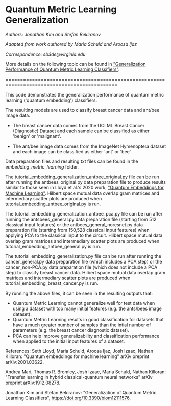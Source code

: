 # Quantum Metric Learning Generalization

_Authors: Jonathan Kim and Stefan Bekiranov_

_Adapted from work authored by Maria Schuld and Aroosa Ijaz_

_Correspondence: sb3de@virginia.edu_

More details on the following topic can be found in ["Generalization Performance of Quantum Metric Learning Classifiers"](https://doi.org/10.3390/biom12111576).

============================================================================================

This code demonstrates the generalization performance of quantum metric learning ('quantum embedding') classifiers.

The resulting models are used to classify breast cancer data and ant/bee image data.

- The breast cancer data comes from the UCI ML Breast Cancer (Diagnostic) Dataset and each sample can be classified as either 'benign' or 'malignant'.

- The ant/bee image data comes from the ImageNet Hymenoptera dataset and each image can be classified as either 'ant' or 'bee'.

Data preparation files and resulting txt files can be found in the _embedding_metric_learning_ folder.

The tutorial_embedding_generalization_antbee_original.py file can be run after running the antbees_original.py data preparation file to produce results similar to those seen in Lloyd et al.'s 2020 work, ["Quantum Embeddings for Machine Learning"](https://arxiv.org/abs/2001.03622). Hilbert space mutual data overlap gram matrices and intermediary scatter plots are produced when tutorial_embedding_antbee_original.py is run.

The tutorial_embedding_generalization_antbee_pca.py file can be run after running the antsbees_general.py data preparation file (starting from 512 classical input features) or the antbees_general_noresnet.py data preparation file (starting from 150,528 classical input features) when applying PCA to the classical input to the circuit. Hilbert space mutual data overlap gram matrices and intermediary scatter plots are produced when tutorial_embedding_antbee_general.py is run.

The tutorial_embedding_generalization.py file can be run after running the cancer_general.py data preparation file (which includes a PCA step) or the cancer_non-PCA.py data preparation file (which does not include a PCA step) to classify breast cancer data. Hilbert space mutual data overlap gram matrices and intermediary scatter plots are produced when tutorial_embedding_breast_cancer.py is run.

By running the above files, it can be seen in the resulting outputs that:
- Quantum Metric Learning cannot generalize well for test data when using a dataset with too many initial features (e.g. the ants/bees image dataset).
- Quantum Metric Learning results in good classification for datasets that have a much greater number of samples than the intial number of parameters (e.g. the breast cancer diagnostic dataset).
- PCA can help improve generalizability and classification performance when applied to the initial input features of a dataset.

References:
Seth Lloyd, Maria Schuld, Aroosa Ijaz, Josh Izaac, Nathan Killoran: "Quantum embeddings for machine learning" 
arXiv preprint arXiv:2001.03622.

Andrea Mari, Thomas R. Bromley, Josh Izaac, Maria Schuld, Nathan Killoran: "Transfer learning 
in hybrid classical-quantum neural networks" arXiv preprint arXiv:1912.08278.

Jonathan Kim and Stefan Bekiranov: "Generalization of Quantum Metric Learning Classifiers", 
https://doi.org/10.3390/biom12111576.
